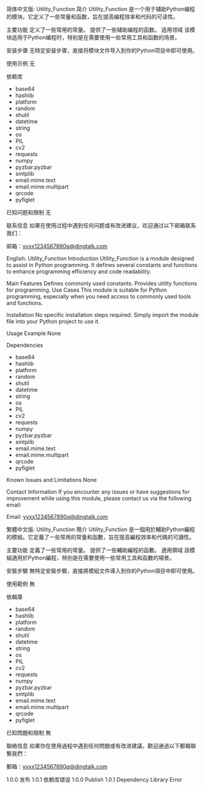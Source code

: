 简体中文版:
Utility_Function
简介
Utility_Function 是一个用于辅助Python编程的模块。它定义了一些常量和函数，旨在提高编程效率和代码的可读性。

主要功能
定义了一些常用的常量。
提供了一些辅助编程的函数。
适用领域
该模块适用于Python编程时，特别是在需要使用一些常用工具和函数的场景。

安装步骤
无特定安装步骤，直接将模块文件导入到你的Python项目中即可使用。

使用示例
无

依赖库
- base64
- hashlib
- platform
- random
- shutil
- datetime
- string
- os
- PIL
- cv2
- requests
- numpy
- pyzbar.pyzbar
- smtplib
- email.mime.text
- email.mime.multipart
- qrcode
- pyfiglet

已知问题和限制
无

联系信息
如果在使用过程中遇到任何问题或有改进建议，欢迎通过以下邮箱联系我们：

邮箱：yyxx1234567890q@dingtalk.com

English:
Utility_Function
Introduction
Utility_Function is a module designed to assist in Python programming. It defines several constants and functions to enhance programming efficiency and code readability.

Main Features
Defines commonly used constants.
Provides utility functions for programming.
Use Cases
This module is suitable for Python programming, especially when you need access to commonly used tools and functions.

Installation
No specific installation steps required. Simply import the module file into your Python project to use it.

Usage Example
None

Dependencies
- base64
- hashlib
- platform
- random
- shutil
- datetime
- string
- os
- PIL
- cv2
- requests
- numpy
- pyzbar.pyzbar
- smtplib
- email.mime.text
- email.mime.multipart
- qrcode
- pyfiglet

Known Issues and Limitations
None

Contact Information
If you encounter any issues or have suggestions for improvement while using this module, please contact us via the following email:

Email: yyxx1234567890q@dingtalk.com

繁體中文版:
Utility_Function
簡介
Utility_Function 是一個用於輔助Python編程的模組。它定義了一些常用的常量和函數，旨在提高編程效率和代碼的可讀性。

主要功能
定義了一些常用的常量。
提供了一些輔助編程的函數。
適用領域
該模組適用於Python編程，特別是在需要使用一些常用工具和函數的場景。

安裝步驟
無特定安裝步驟，直接將模組文件導入到你的Python項目中即可使用。

使用範例
無

依賴庫
- base64
- hashlib
- platform
- random
- shutil
- datetime
- string
- os
- PIL
- cv2
- requests
- numpy
- pyzbar.pyzbar
- smtplib
- email.mime.text
- email.mime.multipart
- qrcode
- pyfiglet

已知問題和限制
無

聯絡信息
如果你在使用過程中遇到任何問題或有改进建議，歡迎通過以下郵箱聯繫我們：

郵箱：yyxx1234567890q@dingtalk.com

1.0.0 发布
1.0.1 依赖库错误
1.0.0 Publish
1.0.1 Dependency Library Error